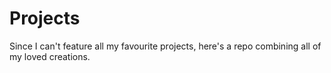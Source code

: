 # Projects
Since I can't feature all my favourite projects, here's a repo combining all of my loved creations.
